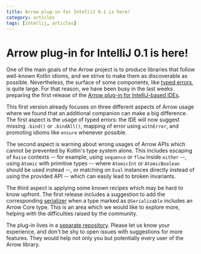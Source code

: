 ```yaml
---
title: Arrow plug-in for IntelliJ 0.1 is here!
category: articles
tags: [intellij, articles]
---
```


# Arrow plug-in for IntelliJ 0.1 is here!

One of the main goals of the Arrow project is to produce libraries
that follow well-known Kotlin idioms, and we strive to make them
as discoverable as possible. Nevertheless, the surface of some
components, like [typed errors](/learn/typed-errors/),
is quite large.
For that reason, we have been busy in the last weeks preparing
the first release of the
[Arrow plug-in for IntelliJ-based IDEs](https://plugins.jetbrains.com/plugin/24550-arrow).

This first version already focuses on three different aspects of
Arrow usage where we found that an additional companion can make
a big difference. The first aspect is the usage of typed errors:
the IDE will now suggest missing `.bind()` or `.bindAll()`,
mapping of error using `withError`, and promoting idioms like
`ensure` whenever possible.

The second aspect is warning about wrong usages of Arrow APIs
which cannot be prevented by Kotlin's type system alone. This includes
escaping of `Raise` contexts -- for example, using `sequence` or
`flow` inside `either` --, using `Atomic` with primitive types 
-- where `AtomicInt` or `AtomicBoolean` should be used instead --,
or matching on `Eval` instances directly instead of using the
provided API -- which can easily lead to broken invariants.

The third aspect is applying some known recipes which may be hard
to know upfront. The first release includes a suggestion to add
the corresponding [serializer](/learn/quickstart/serialization/)
when a type marked as `@Serializable` includes an Arrow Core type.
This is an area which we would like to explore more, helping with
the difficulties raised by the community.

The plug-in lives in a [separate repository](https://github.com/arrow-kt/arrow-intellij).
Please let us know your experience, and don't be shy to open issues
with suggestions for more features. They would help not only you
but potentially every user of the Arrow library.
